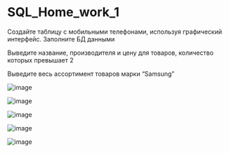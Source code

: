 # SQL_Home_work_1
Создайте таблицу с мобильными телефонами, используя графический интерфейс. Заполните БД данными

Выведите название, производителя и цену для товаров, количество которых превышает 2

Выведите весь ассортимент товаров марки “Samsung”

![image](https://user-images.githubusercontent.com/110223646/229352325-485e4aa0-dadb-4879-bbbe-ff9ca91b80e3.png)

![image](https://user-images.githubusercontent.com/110223646/229352339-b0dee336-4754-4351-9606-ed175e2f905d.png)

![image](https://user-images.githubusercontent.com/110223646/229352343-c9d4cb80-86c0-4ec0-b35b-2d92de1a496b.png)

![image](https://user-images.githubusercontent.com/110223646/229352347-d89a2deb-7ed2-4350-b383-c996869a6af6.png)

![image](https://user-images.githubusercontent.com/110223646/229352357-74ad8bd4-34a1-4287-94e1-31e41d427514.png)

